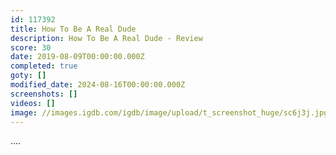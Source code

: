 ```yaml
---
id: 117392
title: How To Be A Real Dude
description: How To Be A Real Dude - Review
score: 30
date: 2019-08-09T00:00:00.000Z
completed: true
goty: []
modified_date: 2024-08-16T00:00:00.000Z
screenshots: []
videos: []
image: //images.igdb.com/igdb/image/upload/t_screenshot_huge/sc6j3j.jpg
---
```

....